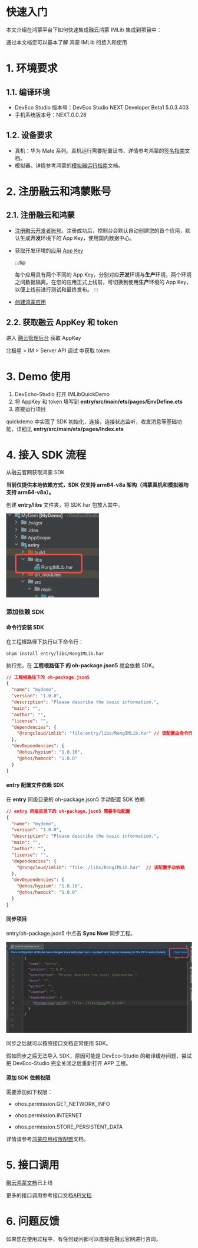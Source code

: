# 快速入门

本文介绍在鸿蒙平台下如何快速集成融云鸿蒙 IMLib 集成到项目中：

通过本文档您可以基本了解 鸿蒙 IMLib 的接入和使用

# 1. 环境要求
## 1.1. 编译环境

- DevEco Studio 版本号：DevEco Studio NEXT Developer Beta1 5.0.3.403
- 手机系统版本号：NEXT.0.0.26

## 1.2. 设备要求

- 真机：华为 Mate 系列。真机运行需要配置证书，详情参考鸿蒙的[签名指南]文档。
- 模拟器。详情参考鸿蒙的[模拟器运行指南]文档。

# 2. 注册融云和鸿蒙账号

## 2.1. 注册融云和鸿蒙
- [注册融云开发者账号](https://console.rongcloud.cn/agile/register)。注册成功后，控制台会默认自动创建您的首个应用，默认生成**开发**环境下的 App Key，使用国内数据中心。
- 获取开发环境的应用 [App Key](https://console.rongcloud.cn/agile/formwork/app/appService)

    :::tip

    每个应用具有两个不同的 App Key，分别对应**开发**环境与**生产**环境，两个环境之间数据隔离。在您的应用正式上线前，可切换到使用**生产**环境的 App Key，以便上线前进行测试和最终发布。
    :::
- [创建鸿蒙应用]

## 2.2. 获取融云 AppKey 和 token

进入 [融云管理后台](https://console.rongcloud.cn/agile/formwork/app/appService) 获取 AppKey 

北极星 > IM > Server API 调试 中获取 token


# 3. Demo 使用

1. DevEcho-Studio 打开 IMLibQuickDemo 
2. 将 AppKey 和 token 填写到 **entry/src/main/ets/pages/EnvDefine.ets**
3. 直接运行项目

quickdemo 中实现了 SDK 初始化，连接，连接状态监听，收发消息等基础功能，详细见 **entry/src/main/ets/pages/Index.ets**

# 4. 接入 SDK 流程

从融云官网获取鸿蒙 SDK 


**当前仅提供本地依赖方式，SDK 仅支持 arm64-v8a 架构（鸿蒙真机和模拟器均支持 arm64-v8a）。**


创建 **entry/libs** 文件夹，将 SDK har 包放入其中。

![导入 SDK](./assets/import-SDK.jpeg) 

### 添加依赖 SDK

#### 命令行安装 SDK

在工程根路径下执行以下命令行：

```shell
ohpm install entry/libs/RongIMLib.har
```

执行完，在 **工程根路径下 的 oh-package.json5** 就会依赖 SDK。

```json
// 工程根路径下的 oh-package.json5
{
  "name": "mydemo",
  "version": "1.0.0",
  "description": "Please describe the basic information.",
  "main": "",
  "author": "",
  "license": "",
  "dependencies": {
    "@rongcloud/imlib": "file:entry/libs/RongIMLib.har" // 该配置由命令行生成
  },
  "devDependencies": {
    "@ohos/hypium": "1.0.16",
    "@ohos/hamock": "1.0.0"
  }
}
```

#### entry  配置文件依赖 SDK

在 **entry** 同级目录的 oh-package.json5 手动配置 SDK 依赖

```json
// entry 同级目录下的 oh-package.json5 需要手动配置
{
  "name": "mydemo",
  "version": "1.0.0",
  "description": "Please describe the basic information.",
  "main": "",
  "author": "",
  "license": "",
  "dependencies": {
    "@rongcloud/imlib": "file:./libs/RongIMLib.har"  // 该配置手动依赖
  },
  "devDependencies": {
    "@ohos/hypium": "1.0.16",
    "@ohos/hamock": "1.0.0"
  }
}
```

#### 同步项目

entry/oh-package.json5 中点击 **Sync Now** 同步工程。

![同步项目](./assets/sync-project.jpeg)  

同步之后就可以按照接口文档正常使用 SDK。

假如同步之后无法导入 SDK，原因可能是 DevEco-Studio 的编译缓存问题，尝试把 DevEco-Studio 完全关闭之后重新打开 APP 工程。


#### 添加 SDK 依赖权限

需要添加如下权限：

* ohos.permission.GET_NETWORK_INFO

* ohos.permission.INTERNET

* ohos.permission.STORE_PERSISTENT_DATA

详情请参考[鸿蒙应用权限配置]文档。 

# 5. 接口调用

[融云鸿蒙文档]已上线

更多的接口调用参考接口文档[API文档](./docs/API_Reference.md)

# 6. 问题反馈

如果您在使用过程中，有任何疑问都可以直接在融云官网进行咨询。


<!-- link -->
[签名指南]: https://developer.huawei.com/consumer/cn/doc/harmonyos-guides-V5/ide-signing-0000001587684945-V5
[模拟器运行指南]: https://developer.huawei.com/consumer/cn/doc/harmonyos-guides-V5/ide-run-emulator-0000001582636200-V5
[创建鸿蒙应用]: https://developer.huawei.com/consumer/cn/doc/app/agc-help-createapp-0000001146718717
[鸿蒙应用权限配置]: https://developer.huawei.com/consumer/cn/doc/harmonyos-guides-V5/3_2_u5e94_u7528_u6743_u9650_u7ba1_u63a7-V5
[融云鸿蒙文档]: https://docs.rongcloud.cn/harmonyOS-imlib
